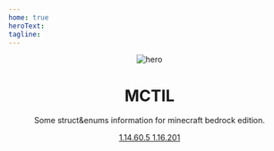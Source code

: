```yaml
---
home: true
heroText:
tagline:
---
```


<main aria-labelledby="main-title">
  <header class="hero">
    <img src="https://static.wikia.nocookie.net/minecraft_zh_gamepedia/images/0/05/Structure_Block_JE2_BE1.png" alt="hero"> 
    <h1 id="main-title">
      MCTIL
    </h1>
    <p class="description">
      Some struct&enums information for minecraft bedrock edition.
    </p>
    <p class="action">
      <a href="./1.14.60.5/" class="nav-link action-button documentation-button">
        1.14.60.5
      </a>
      <a href="./1.16.201/" class="nav-link action-button download-button">
        1.16.201
      </a>
    </p>
  </header>
</main>